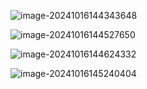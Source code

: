 ![image-20241016144343648](./img/image-20241016144343648.png)

![image-20241016144527650](./img/image-20241016144527650.png)

![image-20241016144624332](./img/image-20241016144624332.png)

![image-20241016145240404](./img/image-20241016145240404.png)
